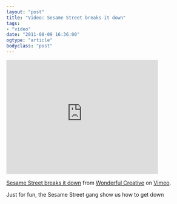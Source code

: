 ```yaml
---
layout: "post"
title: "Video: Sesame Street breaks it down"
tags: 
- "video"
date: "2011-08-09 16:36:00"
ogtype: "article"
bodyclass: "post"
---
```


<iframe frameborder="0" height="300" src="http://player.vimeo.com/video/26570444?title=0&byline=0&portrait=0" width="400"></iframe>

[Sesame Street breaks it down](http://vimeo.com/26570444) from [Wonderful Creative](http://vimeo.com/wonderfulca) on [Vimeo](http://vimeo.com).

Just for fun, the Sesame Street gang show us how to get down